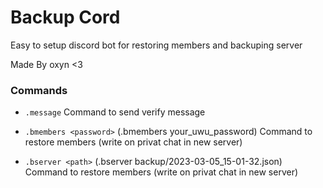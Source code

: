 # Backup Cord

Easy to setup discord bot for restoring members and backuping server

Made By oxyn <3


### Commands
- `.message`
 Command to send verify message

- `.bmembers <password>` 
(.bmembers your_uwu_password)
 Command to restore members (write on privat chat in new server)

- `.bserver <path>` 
(.bserver backup/2023-03-05_15-01-32.json)
 Command to restore members (write on privat chat in new server)
